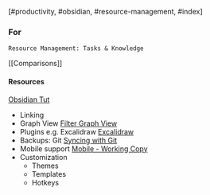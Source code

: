[#productivity, #obsidian, #resource-management, #index]

### For
	Resource Management: Tasks & Knowledge
[[Comparisons]]
	
#### Resources
 [Obsidian Tut](https://www.youtube.com/watch?v=WqKluXIra70)
- Linking
- Graph View
	[Filter Graph View](https://forum.obsidian.md/t/excluding-including-folders-in-graph-view/15213)
- Plugins e.g. Excalidraw
	[Excalidraw](https://www.youtube.com/watch?v=erKrXsIwbAg)
- Backups: Git
	[Syncing with Git](https://www.youtube.com/watch?v=h3oK1yX3CZ8)
- Mobile support
	[Mobile - Working Copy](https://meganesulli.com/blog/sync-obsidian-vault-iphone-ipad/)
- Customization
	- Themes
	- Templates
	- Hotkeys
